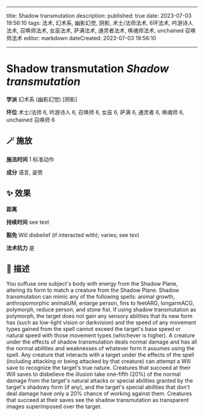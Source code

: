 
---
title: Shadow transmutation
description: 
published: true
date: 2023-07-03 19:56:10
tags: 法术, 幻术系, 幽影幻觉, 阴影, 术士/法师法术, 6环法术, 吟游诗人法术, 召唤师法术, 女巫法术, 萨满法术, 通灵者法术, 唤魂师法术, unchained 召唤师法术
editor: markdown
dateCreated: 2023-07-03 19:56:10

---

# **Shadow transmutation** *Shadow transmutation*

**学派** 幻术系 (幽影幻觉) \[阴影\] 

**环位** 术士/法师 6, 吟游诗人 6, 召唤师 6, 女巫 6, 萨满 6, 通灵者 6, 唤魂师 6, unchained 召唤师 6

## 🪄 施放

**施法时间** 1 标准动作

**成分** 语言, 姿势

## ✨ 效果  

**距离**   

**持续时间** see text 

**豁免** Will disbelief (if interacted with); varies; see text

**法术抗力** 是

## 📖 描述

You suffuse one subject's body with energy from the Shadow Plane, altering its form to match a creature from the Shadow Plane. Shadow transmutation can mimic any of the following spells: animal growth, anthropomorphic animalUM, enlarge person, fins to feetARG, longarmACG, polymorph, reduce person, and stone fist. If using shadow transmutation as polymorph, the target does not gain any sensory abilities that its new form has (such as low-light vision or darkvision) and the speed of any movement types gained from the spell cannot exceed the target's base speed or natural speed with those movement types (whichever is higher). A creature under the effects of shadow transmutation deals normal damage and has all the normal abilities and weaknesses of whatever form it assumes using the spell.  Any creature that interacts with a target under the effects of the spell (including attacking or being attacked by that creature) can attempt a Will save to recognize the target's true nature. Creatures that succeed at their Will saves to disbelieve  the illusion take one-fifth (20%) of the normal damage from the target's natural attacks or special abilities granted by the target's shadowy form (if any), and the target's special abilities that don't deal damage have only a 20% chance of working against them. Creatures that succeed at their saves see the shadow transmutation as transparent images superimposed over the target.
    